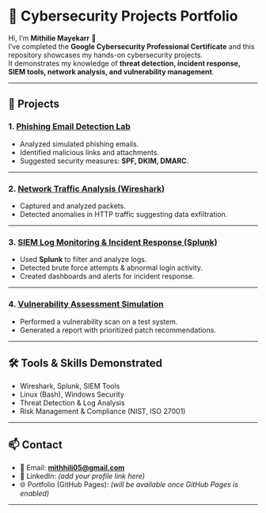 # 🔐 Cybersecurity Projects Portfolio

Hi, I’m **Mithilie Mayekarr** 👋  
I’ve completed the **Google Cybersecurity Professional Certificate** and this repository showcases my hands-on cybersecurity projects.  
It demonstrates my knowledge of **threat detection, incident response, SIEM tools, network analysis, and vulnerability management**.

---

## 📂 Projects

### 1. [Phishing Email Detection Lab](./phishing-email-detection)
- Analyzed simulated phishing emails.
- Identified malicious links and attachments.
- Suggested security measures: **SPF, DKIM, DMARC**.

---

### 2. [Network Traffic Analysis (Wireshark)](./network-traffic-analysis)
- Captured and analyzed packets.
- Detected anomalies in HTTP traffic suggesting data exfiltration.

---

### 3. [SIEM Log Monitoring & Incident Response (Splunk)](./siem-log-monitoring)
- Used **Splunk** to filter and analyze logs.  
- Detected brute force attempts & abnormal login activity.  
- Created dashboards and alerts for incident response.

---

### 4. [Vulnerability Assessment Simulation](./vulnerability-assessment)
- Performed a vulnerability scan on a test system.  
- Generated a report with prioritized patch recommendations.

---

## 🛠️ Tools & Skills Demonstrated
- Wireshark, Splunk, SIEM Tools  
- Linux (Bash), Windows Security  
- Threat Detection & Log Analysis  
- Risk Management & Compliance (NIST, ISO 27001)  

---

## 📫 Contact
- 📧 Email: **mithhili05@gmail.com**  
- 🔗 LinkedIn: *(add your profile link here)*  
- 🌐 Portfolio (GitHub Pages): *(will be available once GitHub Pages is enabled)*  

---
